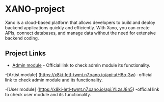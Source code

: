 # XANO-project
Xano is a cloud-based platform that allows developers to build and deploy backend applications quickly and efficiently. With Xano, you can create APIs, connect databases, and manage data without the need for extensive backend coding.

## Project Links

- [Admin module](https://x8ki-letl-twmt.n7.xano.io/api:CPOR2vb8) - Official link to check admin module its functionality.

 
-[Artist module] (https://x8ki-letl-twmt.n7.xano.io/api:utH6o-3w) -official link to check admin module and its functionality.


-[User module] (https://x8ki-letl-twmt.n7.xano.io/api:YLzsJ8n5) -official link to check user module and its functionality.
